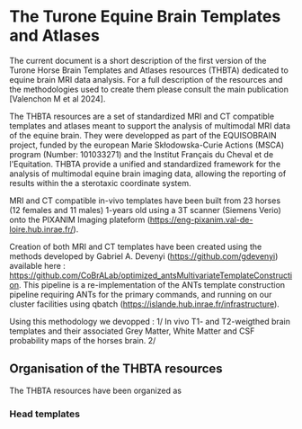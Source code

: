 # The Turone Equine Brain Templates and Atlases

The current document is a short description of the first version of the Turone Horse Brain Templates and Atlases resources (THBTA) dedicated to equine brain MRI data analysis. 
For a full description of the resources and the methodologies used to create them please consult the main publication [Valenchon M et al 2024].

The THBTA resources are a set of standardized MRI and CT compatible templates and atlases meant to support the analysis of multimodal MRI data of the equine brain. 
They were developped as part of the EQUISOBRAIN project, funded by the european Marie Skłodowska-Curie Actions (MSCA) program (Number: 101033271) and the Institut Français du Cheval et de l'Equitation.
THBTA provide a unified and standardized framework for the analysis of multimodal equine brain imaging data, allowing the reporting of results within the a sterotaxic coordinate system.

MRI and CT compatible in-vivo templates have been built from 23 horses (12 females and 11 males) 1-years old using a 3T scanner (Siemens Verio) onto the PIXANIM Imaging plateform (https://eng-pixanim.val-de-loire.hub.inrae.fr/).

Creation of both MRI and CT templates have been created using the methods developed by Gabriel A. Devenyi (https://github.com/gdevenyi) available here : 
https://github.com/CoBrALab/optimized_antsMultivariateTemplateConstruction. This pipeline is a re-implementation of the ANTs template construction pipeline requiring ANTs for the primary commands, and running on our cluster facilities using qbatch (https://islande.hub.inrae.fr/infrastructure).

Using this methodology we devopped : 
  1/ In vivo T1- and T2-weigthed brain templates and their associated Grey Matter, White Matter and CSF probability maps of the horses brain.
  2/ 

## Organisation of the THBTA resources

The THBTA resources have been organized as 

  ### Head templates
